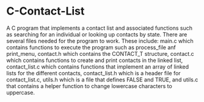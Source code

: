 # C-Contact-List
A C program that implements a contact list and associated functions such as searching for an individual or looking up contacts by state. There are several files needed for the program to work. These include: main.c which contains functions to execute the program such as process_file anf print_menu, contact.h which contains the CONTACT_T structure, contact.c which contains functions to create and print contacts in the linked list, contact_list.c which contains functions that implement an array of linked lists for the different contacts, contact_list.h which is a header file for contact_list.c, utils.h which is a file that defines FALSE and TRUE, and utils.c that contains a helper function to change lowercase characters to uppercase. 
